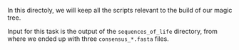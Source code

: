 In this directoly, we will keep all the scripts relevant to the build of our magic tree. 

Input for this task is the output of the ```sequences_of_life``` directory, from where we ended up 
with three ```consensus_*.fasta``` files. 


